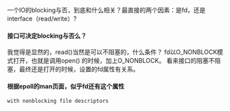 一个IO的blocking与否，到底和什么相关？最直接的两个因素：是fd，还是interface（read/write）?

#### 接口可决定blocking与否么？
我觉得是显然的，read()当然是可以不阻塞的，什么条件？ fd以O_NONBLOCK模式打开，也就是调用open() 的时候，加上O_NONBLOCK。
看来接口的阻塞不阻塞，最终还是打开的时候，设置的fd属性有关系。

#### 根据epoll的man页面，似乎fd还有这个属性
```
with nonblocking file descriptors
```
